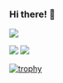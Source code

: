 ### Hi there! 👋
![](https://github-profile-summary-cards.vercel.app/api/cards/profile-details?username=AlSavIg&theme=solarized_dark)

![](https://github-profile-summary-cards.vercel.app/api/cards/repos-per-language?username=AlSavIg&theme=solarized_dark)
![](https://github-profile-summary-cards.vercel.app/api/cards/stats?username=AlSavIg&theme=solarized_dark)

[![trophy](https://github-profile-trophy.vercel.app/?username=AlSavIg)](https://github.com/AlSavIg/github-profile-trophy)
